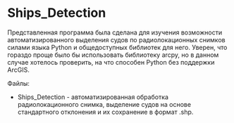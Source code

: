 # Ships_Detection
Представленная программа была сделана для изучения возможности автоматизированного выделения судов по радиолокационных снимков силами языка Python и общедоступных библиотек для него.
Уверен, что гораздо проще было бы использовать библиотеку arcpy, но в данном случае хотелось проверить, на что способен Python без поддержки ArcGIS.

Файлы:
* Ships_Detection - автоматизированная обработка радиолокационного снимка, выделение судов на основе стандартного отклонения и их сохранение в формат .shp.
